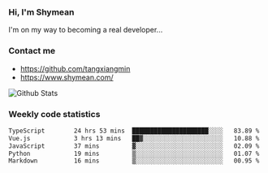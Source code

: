 ### Hi, I'm Shymean

I'm on my way to becoming a real developer...

### Contact me

- <https://github.com/tangxiangmin>
- <https://www.shymean.com/>

![Github Stats](https://github-readme-stats.vercel.app/api?username=tangxiangmin&show_icons=true&theme=dark)


###  Weekly code statistics

<!--START_SECTION:waka-->

```txt
TypeScript        24 hrs 53 mins  █████████████████████░░░░   83.89 %
Vue.js            3 hrs 13 mins   ██▓░░░░░░░░░░░░░░░░░░░░░░   10.88 %
JavaScript        37 mins         ▓░░░░░░░░░░░░░░░░░░░░░░░░   02.09 %
Python            19 mins         ▒░░░░░░░░░░░░░░░░░░░░░░░░   01.07 %
Markdown          16 mins         ▒░░░░░░░░░░░░░░░░░░░░░░░░   00.95 %
```

<!--END_SECTION:waka-->